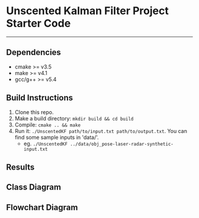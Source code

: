 # Unscented Kalman Filter Project Starter Code

---

## Dependencies

* cmake >= v3.5
* make >= v4.1
* gcc/g++ >= v5.4

## Build Instructions

1. Clone this repo.
2. Make a build directory: `mkdir build && cd build`
3. Compile: `cmake .. && make`
4. Run it: `./UnscentedKF path/to/input.txt path/to/output.txt`. You can find
   some sample inputs in 'data/'.
    - eg. `./UnscentedKF ../data/obj_pose-laser-radar-synthetic-input.txt`

## Results

## Class Diagram

## Flowchart Diagram
